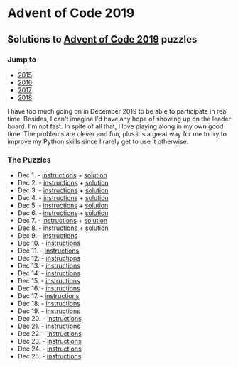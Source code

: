 # Advent of Code 2019

## Solutions to [Advent of Code 2019](https://adventofcode.com/2019/) puzzles

### Jump to
- [2015](https://github.com/SSteve/AdventOfCode/tree/master/Advent2015)
- [2016](https://github.com/SSteve/AdventOfCode/tree/master/Advent2016)
- [2017](https://github.com/SSteve/AdventOfCode/tree/master/Advent2017)
- [2018](https://github.com/SSteve/AdventOfCode/tree/master/Advent2018)

I have too much going on in December 2019 to be able to participate in real time. Besides, I can't imagine I'd have any hope of showing up on the leader board. I'm not fast. In spite of all that, I love playing along in my own good time. The problems are clever and fun, plus it's a great way for me to try to improve my Python skills since I rarely get to use it otherwise.

### The Puzzles
- Dec 1. - [instructions](http://adventofcode.com/2019/day/1) + [solution](./1.py)
- Dec 2. - [instructions](http://adventofcode.com/2019/day/2) + [solution](./2.py)
- Dec 3. - [instructions](http://adventofcode.com/2019/day/3) + [solution](./3.py)
- Dec 4. - [instructions](http://adventofcode.com/2019/day/4) + [solution](./4.py)
- Dec 5. - [instructions](http://adventofcode.com/2019/day/5) + [solution](./5.py)
- Dec 6. - [instructions](http://adventofcode.com/2019/day/6) + [solution](./6.py)
- Dec 7. - [instructions](http://adventofcode.com/2019/day/7) + [solution](./7.py)
- Dec 8. - [instructions](http://adventofcode.com/2019/day/8) + [solution](./8.py)
- Dec 9. - [instructions](http://adventofcode.com/2019/day/9)
- Dec 10. - [instructions](http://adventofcode.com/2019/day/10)
- Dec 11. - [instructions](http://adventofcode.com/2019/day/11)
- Dec 12. - [instructions](http://adventofcode.com/2019/day/12)
- Dec 13. - [instructions](http://adventofcode.com/2019/day/13)
- Dec 14. - [instructions](http://adventofcode.com/2019/day/14)
- Dec 15. - [instructions](http://adventofcode.com/2019/day/15)
- Dec 16. - [instructions](http://adventofcode.com/2019/day/16)
- Dec 17. - [instructions](http://adventofcode.com/2019/day/17)
- Dec 18. - [instructions](http://adventofcode.com/2019/day/18)
- Dec 19. - [instructions](http://adventofcode.com/2019/day/19)
- Dec 20. - [instructions](http://adventofcode.com/2019/day/20)
- Dec 21. - [instructions](http://adventofcode.com/2019/day/21)
- Dec 22. - [instructions](http://adventofcode.com/2019/day/22)
- Dec 23. - [instructions](http://adventofcode.com/2019/day/23)
- Dec 24. - [instructions](http://adventofcode.com/2019/day/24)
- Dec 25. - [instructions](http://adventofcode.com/2019/day/25)
